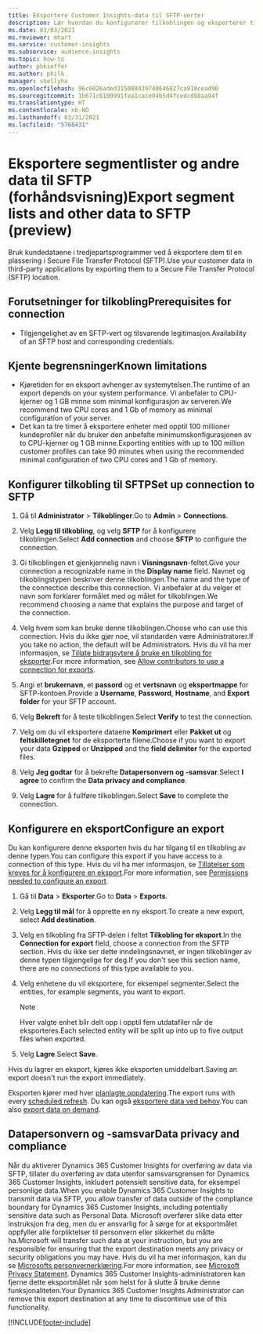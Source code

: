 ```yaml
---
title: Eksportere Customer Insights-data til SFTP-verter
description: Lær hvordan du konfigurerer tilkoblingen og eksporterer til en SFTP-plassering.
ms.date: 03/03/2021
ms.reviewer: mhart
ms.service: customer-insights
ms.subservice: audience-insights
ms.topic: how-to
author: phkieffer
ms.author: philk
manager: shellyha
ms.openlocfilehash: 96c6026aded315008439740646827ca910cead90
ms.sourcegitcommit: 1b671c6100991fea1cace04b5d4fcedcd88aa94f
ms.translationtype: HT
ms.contentlocale: nb-NO
ms.lasthandoff: 03/31/2021
ms.locfileid: "5760431"
---
```

# <a name="export-segment-lists-and-other-data-to-sftp-preview"></a><span data-ttu-id="f478a-103">Eksportere segmentlister og andre data til SFTP (forhåndsvisning)</span><span class="sxs-lookup"><span data-stu-id="f478a-103">Export segment lists and other data to SFTP (preview)</span></span>

<span data-ttu-id="f478a-104">Bruk kundedataene i tredjepartsprogrammer ved å eksportere dem til en plassering i Secure File Transfer Protocol (SFTP).</span><span class="sxs-lookup"><span data-stu-id="f478a-104">Use your customer data in third-party applications by exporting them to a Secure File Transfer Protocol (SFTP) location.</span></span>

## <a name="prerequisites-for-connection"></a><span data-ttu-id="f478a-105">Forutsetninger for tilkobling</span><span class="sxs-lookup"><span data-stu-id="f478a-105">Prerequisites for connection</span></span>

- <span data-ttu-id="f478a-106">Tilgjengelighet av en SFTP-vert og tilsvarende legitimasjon.</span><span class="sxs-lookup"><span data-stu-id="f478a-106">Availability of an SFTP host and corresponding credentials.</span></span>

## <a name="known-limitations"></a><span data-ttu-id="f478a-107">Kjente begrensninger</span><span class="sxs-lookup"><span data-stu-id="f478a-107">Known limitations</span></span>

- <span data-ttu-id="f478a-108">Kjøretiden for en eksport avhenger av systemytelsen.</span><span class="sxs-lookup"><span data-stu-id="f478a-108">The runtime of an export depends on your system performance.</span></span> <span data-ttu-id="f478a-109">Vi anbefaler to CPU-kjerner og 1 GB minne som minimal konfigurasjon av serveren.</span><span class="sxs-lookup"><span data-stu-id="f478a-109">We recommend two CPU cores and 1 Gb of memory as minimal configuration of your server.</span></span> 
- <span data-ttu-id="f478a-110">Det kan ta tre timer å eksportere enheter med opptil 100 millioner kundeprofiler når du bruker den anbefalte minimumskonfigurasjonen av to CPU-kjerner og 1 GB minne.</span><span class="sxs-lookup"><span data-stu-id="f478a-110">Exporting entities with up to 100 million customer profiles can take 90 minutes when using the recommended minimal configuration of two CPU cores and 1 Gb of memory.</span></span> 

## <a name="set-up-connection-to-sftp"></a><span data-ttu-id="f478a-111">Konfigurer tilkobling til SFTP</span><span class="sxs-lookup"><span data-stu-id="f478a-111">Set up connection to SFTP</span></span>

1. <span data-ttu-id="f478a-112">Gå til **Administrator** > **Tilkoblinger**.</span><span class="sxs-lookup"><span data-stu-id="f478a-112">Go to **Admin** > **Connections**.</span></span>

1. <span data-ttu-id="f478a-113">Velg **Legg til tilkobling**, og velg **SFTP** for å konfigurere tilkoblingen.</span><span class="sxs-lookup"><span data-stu-id="f478a-113">Select **Add connection** and choose **SFTP** to configure the connection.</span></span>

1. <span data-ttu-id="f478a-114">Gi tilkoblingen et gjenkjennelig navn i **Visningsnavn**-feltet.</span><span class="sxs-lookup"><span data-stu-id="f478a-114">Give your connection a recognizable name in the **Display name** field.</span></span> <span data-ttu-id="f478a-115">Navnet og tilkoblingstypen beskriver denne tilkoblingen.</span><span class="sxs-lookup"><span data-stu-id="f478a-115">The name and the type of the connection describe this connection.</span></span> <span data-ttu-id="f478a-116">Vi anbefaler at du velger et navn som forklarer formålet med og målet for tilkoblingen.</span><span class="sxs-lookup"><span data-stu-id="f478a-116">We recommend choosing a name that explains the purpose and target of the connection.</span></span>

1. <span data-ttu-id="f478a-117">Velg hvem som kan bruke denne tilkoblingen.</span><span class="sxs-lookup"><span data-stu-id="f478a-117">Choose who can use this connection.</span></span> <span data-ttu-id="f478a-118">Hvis du ikke gjør noe, vil standarden være Administratorer.</span><span class="sxs-lookup"><span data-stu-id="f478a-118">If you take no action, the default will be Administrators.</span></span> <span data-ttu-id="f478a-119">Hvis du vil ha mer informasjon, se [Tillate bidragsytere å bruke en tilkobling for eksporter](connections.md#allow-contributors-to-use-a-connection-for-exports).</span><span class="sxs-lookup"><span data-stu-id="f478a-119">For more information, see [Allow contributors to use a connection for exports](connections.md#allow-contributors-to-use-a-connection-for-exports).</span></span>

1. <span data-ttu-id="f478a-120">Angi et **brukernavn**, et **passord** og et **vertsnavn** og **eksportmappe** for SFTP-kontoen.</span><span class="sxs-lookup"><span data-stu-id="f478a-120">Provide a **Username**, **Password**, **Hostname**, and **Export folder** for your SFTP account.</span></span>

1. <span data-ttu-id="f478a-121">Velg **Bekreft** for å teste tilkoblingen.</span><span class="sxs-lookup"><span data-stu-id="f478a-121">Select **Verify** to test the connection.</span></span>

1. <span data-ttu-id="f478a-122">Velg om du vil eksportere dataene **Komprimert** eller **Pakket ut** og **feltskilletegnet** for de eksporterte filene.</span><span class="sxs-lookup"><span data-stu-id="f478a-122">Choose if you want to export your data **Gzipped** or **Unzipped** and the **field delimiter** for the exported files.</span></span>

1. <span data-ttu-id="f478a-123">Velg **Jeg godtar** for å bekrefte **Datapersonvern og -samsvar**.</span><span class="sxs-lookup"><span data-stu-id="f478a-123">Select **I agree** to confirm the **Data privacy and compliance**.</span></span>

1. <span data-ttu-id="f478a-124">Velg **Lagre** for å fullføre tilkoblingen.</span><span class="sxs-lookup"><span data-stu-id="f478a-124">Select **Save** to complete the connection.</span></span>

## <a name="configure-an-export"></a><span data-ttu-id="f478a-125">Konfigurere en eksport</span><span class="sxs-lookup"><span data-stu-id="f478a-125">Configure an export</span></span>

<span data-ttu-id="f478a-126">Du kan konfigurere denne eksporten hvis du har tilgang til en tilkobling av denne typen.</span><span class="sxs-lookup"><span data-stu-id="f478a-126">You can configure this export if you have access to a connection of this type.</span></span> <span data-ttu-id="f478a-127">Hvis du vil ha mer informasjon, se [Tillatelser som kreves for å konfigurere en eksport](export-destinations.md#set-up-a-new-export).</span><span class="sxs-lookup"><span data-stu-id="f478a-127">For more information, see [Permissions needed to configure an export](export-destinations.md#set-up-a-new-export).</span></span>

1. <span data-ttu-id="f478a-128">Gå til **Data** > **Eksporter**.</span><span class="sxs-lookup"><span data-stu-id="f478a-128">Go to **Data** > **Exports**.</span></span>

1. <span data-ttu-id="f478a-129">Velg **Legg til mål** for å opprette en ny eksport.</span><span class="sxs-lookup"><span data-stu-id="f478a-129">To create a new export, select **Add destination**.</span></span>

1. <span data-ttu-id="f478a-130">Velg en tilkobling fra SFTP-delen i feltet **Tilkobling for eksport**.</span><span class="sxs-lookup"><span data-stu-id="f478a-130">In the **Connection for export** field, choose a connection from the SFTP section.</span></span> <span data-ttu-id="f478a-131">Hvis du ikke ser dette inndelingsnavnet, er ingen tilkoblinger av denne typen tilgjengelige for deg.</span><span class="sxs-lookup"><span data-stu-id="f478a-131">If you don't see this section name, there are no connections of this type available to you.</span></span>

1. <span data-ttu-id="f478a-132">Velg enhetene du vil eksportere, for eksempel segmenter.</span><span class="sxs-lookup"><span data-stu-id="f478a-132">Select the entities, for example segments, you want to export.</span></span>

   > [!NOTE]
   > <span data-ttu-id="f478a-133">Hver valgte enhet blir delt opp i opptil fem utdatafiler når de eksporteres.</span><span class="sxs-lookup"><span data-stu-id="f478a-133">Each selected entity will be split up into up to five output files when exported.</span></span> 

1. <span data-ttu-id="f478a-134">Velg **Lagre**.</span><span class="sxs-lookup"><span data-stu-id="f478a-134">Select **Save**.</span></span>

<span data-ttu-id="f478a-135">Hvis du lagrer en eksport, kjøres ikke eksporten umiddelbart.</span><span class="sxs-lookup"><span data-stu-id="f478a-135">Saving an export doesn't run the export immediately.</span></span>

<span data-ttu-id="f478a-136">Eksporten kjører med hver [planlagte oppdatering](system.md#schedule-tab).</span><span class="sxs-lookup"><span data-stu-id="f478a-136">The export runs with every [scheduled refresh](system.md#schedule-tab).</span></span> <span data-ttu-id="f478a-137">Du kan også [eksportere data ved behov](export-destinations.md#run-exports-on-demand).</span><span class="sxs-lookup"><span data-stu-id="f478a-137">You can also [export data on demand](export-destinations.md#run-exports-on-demand).</span></span> 

## <a name="data-privacy-and-compliance"></a><span data-ttu-id="f478a-138">Datapersonvern og -samsvar</span><span class="sxs-lookup"><span data-stu-id="f478a-138">Data privacy and compliance</span></span>

<span data-ttu-id="f478a-139">Når du aktiverer Dynamics 365 Customer Insights for overføring av data via SFTP, tillater du overføring av data utenfor samsvarsgrensen for Dynamics 365 Customer Insights, inkludert potensielt sensitive data, for eksempel personlige data.</span><span class="sxs-lookup"><span data-stu-id="f478a-139">When you enable Dynamics 365 Customer Insights to transmit data via SFTP, you allow transfer of data outside of the compliance boundary for Dynamics 365 Customer Insights, including potentially sensitive data such as Personal Data.</span></span> <span data-ttu-id="f478a-140">Microsoft overfører slike data etter instruksjon fra deg, men du er ansvarlig for å sørge for at eksportmålet oppfyller alle forpliktelser til personvern eller sikkerhet du måtte ha.</span><span class="sxs-lookup"><span data-stu-id="f478a-140">Microsoft will transfer such data at your instruction, but you are responsible for ensuring that the export destination meets any privacy or security obligations you may have.</span></span> <span data-ttu-id="f478a-141">Hvis du vil ha mer informasjon, kan du se [Microsofts personvernerklæring](https://go.microsoft.com/fwlink/?linkid=396732).</span><span class="sxs-lookup"><span data-stu-id="f478a-141">For more information, see [Microsoft Privacy Statement](https://go.microsoft.com/fwlink/?linkid=396732).</span></span>
<span data-ttu-id="f478a-142">Dynamics 365 Customer Insights-administratoren kan fjerne dette eksportmålet når som helst for å slutte å bruke denne funksjonaliteten.</span><span class="sxs-lookup"><span data-stu-id="f478a-142">Your Dynamics 365 Customer Insights Administrator can remove this export destination at any time to discontinue use of this functionality.</span></span>

[!INCLUDE[footer-include](../includes/footer-banner.md)]
